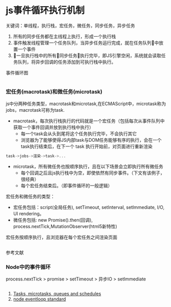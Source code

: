 
# js事件循环执行机制

关键词：单线程，执行栈，宏任务，微任务，同步任务，异步任务

1. 所有的同步任务都在主线程上执行，形成一个执行栈
2. 事件触发线程管理一个任务队列，当异步任务运行完成，就在任务队列中放置一个事件
3. 一旦执行栈中的所有同步任务执行完毕，即JS引擎空闲，系统就会读取任务队列，将异步回调的任务添加到可执行栈中执行。

事件循环图  

<img :src="$withBase('/img/事件循环.png')">

### 宏任务(macrotask)和微任务(microtask)
js中分两种任务类型，macrotask和microtask,在ECMAScript中，microtask称为jobs，macrotask可称为task.

* macrotask，每次执行栈执行的代码就是一个宏任务（包括每次从事件队列中获取一个事件回调并放到执行栈中执行）
    - 每一个task会从头到尾将这个任务执行完毕，不会执行其它
    - 浏览器为了能够使得JS内部task与DOM任务能够有序的执行，会在一个task执行结束后，在下一个 task 执行开始前，对页面进行重新渲染
```javascript
task->jobs->渲染->task->...
```
* microtask，所有微任务也按顺序执行，且在以下场景会立即执行所有微任务
    - 每个回调之后且js执行栈中为空，即使依然有同步事件。（下文有该例子，很经典）
    - 每个宏任务结束后。（即事件循环的一般逻辑）

宏任务和微任务的类型：

- 宏任务包括：script(全局任务), setTimeout, setInterval, setImmediate, I/O, UI rendering。
- 微任务包括: new Promise().then(回调), process.nextTick,MutationObserver(html5新特性)

宏任务按顺序执行，且浏览器在每个宏任务之间渲染页面

<img :src="$withBase('/img/宏任务和微任务.png')">

参考文献

### Node中的事件循环

process.nextTick   > promise  >  setTimeout   >   异步IO  >  setImmediate 

<img :src="$withBase('/img/nodeEventloop.jpg')">

1. [Tasks, microtasks, queues and schedules](https://user-gold-cdn.xitu.io/2018/6/5/163ceb8ce3986025?imageslim)
1. [node eventloop standard](https://nodejs.org/en/docs/guides/event-loop-timers-and-nexttick/)


